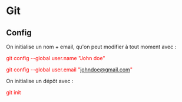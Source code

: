 # Git


## Config

On initialise un nom + email, qu'on peut modifier à tout moment avec :

<span style="color:red;">git config --global user.name "John doe"</span>

<span style="color:red;">git config --global user.email "johndoe@gmail.com"</span>

On initialise un dépôt avec :

<span style="color:red;">git init</span>
